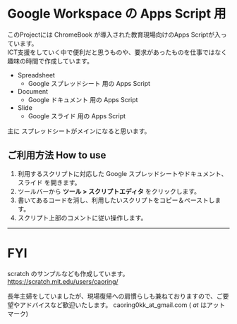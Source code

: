 # Google Workspace の Apps Script 用 
このProjectには ChromeBook が導入された教育現場向けのApps Scriptが入っています。</br>
ICT支援をしていく中で便利だと思うものや、要求があったものを仕事ではなく趣味の時間で作成しています。

* Spreadsheet
  * Google スプレッドシート 用の Apps Script
* Document
  * Google ドキュメント 用の Apps Script
* Slide
  * Google スライド 用の Apps Script

主に スプレッドシートがメインになると思います。

## ご利用方法 How to use
1.  利用するスクリプトに対応した Google スプレッドシートやドキュメント、スライド を開きます。
2.  ツールバーから **ツール > スクリプトエディタ** をクリックします。
3.  書いてあるコードを消し、利用したいスクリプトをコピー＆ペーストします。
4.  スクリプト上部のコメントに従い操作します。

***

# FYI
scratch のサンプルなども作成しています。
<https://scratch.mit.edu/users/caoring/>

長年主婦をしていましたが、現場復帰への肩慣らしも兼ねておりますので、ご要望やアドバイスなど歓迎いたします。
caoring0kk_at_gmail.com ( _at_ はアットマーク)
